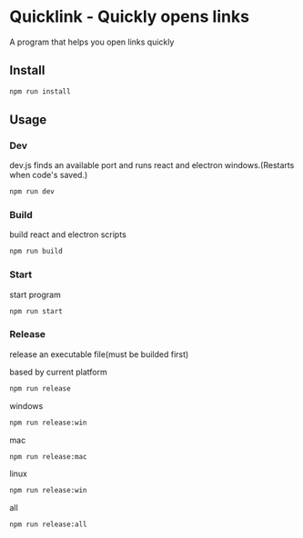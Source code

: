 # Quicklink - Quickly opens links

A program that helps you open links quickly

## Install

```bash
npm run install
```

## Usage

### Dev

dev.js finds an available port and runs react and electron windows.(Restarts when code's saved.)

```bash
npm run dev
```

###

### Build

build react and electron scripts

```bash
npm run build
```

### Start

start program

```bash
npm run start
```

### Release

release an executable file(must be builded first)

based by current platform

```bash
npm run release
```

windows

```bash
npm run release:win
```

mac

```bash
npm run release:mac
```

linux

```bash
npm run release:win
```

all

```bash
npm run release:all
```
